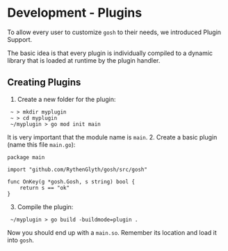 # Development - Plugins

To allow every user to customize `gosh` to their needs, we introduced Plugin Support.

The basic idea is that every plugin is individually compiled to a dynamic library that is loaded at runtime by the plugin handler.

## Creating Plugins

1. Create a new folder for the plugin:
```
 ~ > mkdir myplugin
 ~ > cd myplugin
 ~/myplugin > go mod init main

```
It is very important that the module name is `main`.
2. Create a basic plugin (name this file `main.go`):
```
package main

import "github.com/RythenGlyth/gosh/src/gosh"

func OnKey(g *gosh.Gosh, s string) bool {
    return s == "ok"
}
```
3. Compile the plugin:
```
 ~/myplugin > go build -buildmode=plugin .
```
Now you should end up with a `main.so`. Remember its location and load it into `gosh`.